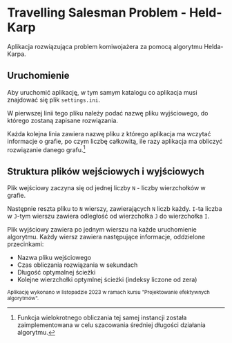 # Travelling Salesman Problem - Held-Karp
Aplikacja rozwiązująca problem komiwojażera za pomocą algorytmu Helda-Karpa.

## Uruchomienie
Aby uruchomić aplikację, w tym samym katalogu co aplikacja musi znajdować się plik `settings.ini`.

W pierwszej linii tego pliku należy podać nazwę pliku wyjściowego, do którego zostaną zapisane rozwiązania.

Każda kolejna linia zawiera nazwę pliku z którego aplikacja ma wczytać informacje o grafie, po czym liczbę całkowitą, ile razy aplikacja ma obliczyć rozwiązanie danego grafu.[^1]

## Struktura plików wejściowych i wyjściowych
Plik wejściowy zaczyna się od jednej liczby `N` - liczby wierzchołków w grafie.

Następnie reszta pliku to `N` wierszy, zawierających `N` liczb każdy. `I`-ta liczba w `J`-tym wierszu zawiera odległość od wierzchołka `J` do wierzchołka `I`.

Plik wyjściowy zawiera po jednym wierszu na każde uruchomienie algorytmu. Każdy wiersz zawiera następujące informacje, oddzielone przecinkami:
* Nazwa pliku wejściowego
* Czas obliczania rozwiązania w sekundach
* Długość optymalnej ścieżki
* Kolejne wierzchołki optymlnej ścieżki (indeksy liczone od zera)

[^1]: Funkcja wielokrotnego obliczania tej samej instancji została zaimplementowana w celu szacowania średniej długości działania algorytmu.

<sub>Aplikację wykonano w listopadzie 2023 w ramach kursu "Projektowanie efektywnych algorytmów".</sub>
